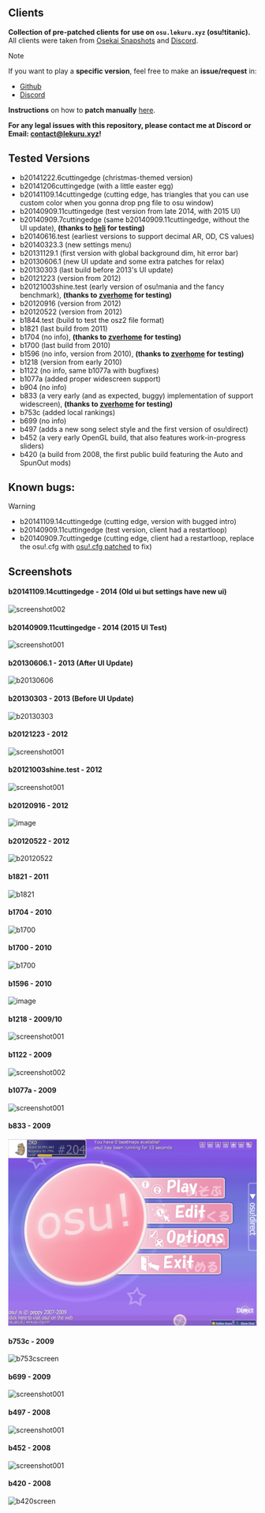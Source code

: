 
## Clients

**Collection of pre-patched clients for use on `osu.lekuru.xyz` (osu!titanic).**
All clients were taken from [Osekai Snapshots](https://osekai.net/snapshots) and [Discord](https://discord.gg/qupv72e7YH).
> [!NOTE]
> If you want to play a **specific version**, feel free to make an **issue/request** in: 
> - [Github](https://github.com/osuTitanic/clients/issues/new/choose)
> - [Discord](https://discord.gg/qupv72e7YH)

**Instructions** on how to **patch manually** [here](https://github.com/osuTitanic/clients/blob/main/PATCHING.md).

**For any legal issues with this repository, please contact me at Discord or Email: [contact@lekuru.xyz](mailto:contact@lekuru.xyz)!**

## Tested Versions
 - b20141222.6cuttingedge (christmas-themed version)
 - b20141206cuttingedge (with a little easter egg)
 - b20141109.14cuttingedge (cutting edge, has triangles that you can use custom color when you gonna drop png file to osu window)
 - b20140909.11cuttingedge (test version from late 2014, with 2015 UI)
 - b20140909.7cuttingedge (same b20140909.11cuttingedge, without the UI update), **(thanks to [heli](https://osu.lekuru.xyz/u/773) for testing)**
 - b20140616.test (earliest versions to support decimal AR, OD, CS values)
 - b20140323.3 (new settings menu)
 - b20131129.1 (first version with global background dim, hit error bar)
 - b20130606.1 (new UI update and some extra patches for relax)
 - b20130303 (last build before 2013's UI update)
 - b20121223 (version from 2012)
 - b20121003shine.test (early version of osu!mania and the fancy benchmark), **(thanks to [zverhome](https://osu.lekuru.xyz/u/47) for testing)**
 - b20120916 (version from 2012)
 - b20120522 (version from 2012)
 - b1844.test (build to test the osz2 file format)
 - b1821 (last build from 2011)
 - b1704 (no info), **(thanks to [zverhome](https://osu.lekuru.xyz/u/47) for testing)**
 - b1700 (last build from 2010)
 - b1596 (no info, version from 2010), **(thanks to [zverhome](https://osu.lekuru.xyz/u/47) for testing)**
 - b1218 (version from early 2010)
 - b1122 (no info, same b1077a with bugfixes)
 - b1077a (added proper widescreen support)
 - b904 (no info)
 - b833 (a very early (and as expected, buggy) implementation of support widescreen), **(thanks to [zverhome](https://osu.lekuru.xyz/u/47) for testing)**
 - b753c (added local rankings)
 - b699 (no info)
 - b497 (adds a new song select style and the first version of osu!direct)
 - b452 (a very early OpenGL build, that also features work-in-progress sliders)
 - b420 (a build from 2008, the first public build featuring the Auto and SpunOut mods)

## Known bugs:
> [!WARNING]
>  - b20141109.14cuttingedge (cutting edge, version with bugged intro)
>  - b20140909.11cuttingedge (test version, client had a restartloop)
>  - b20140909.7cuttingedge (cutting edge, client had a restartloop, replace the osu!.cfg with [osu!.cfg patched](https://github.com/NamOpt/clients/blob/patch-1/patched%20file/osu!.cfg) to fix)
## Screenshots
#### b20141109.14cuttingedge - 2014 (Old ui but settings have new ui)
![screenshot002](https://github.com/osuTitanic/clients/assets/65111609/048c20f4-491d-49eb-8a90-da6fe6690e22)

#### b20140909.11cuttingedge - 2014 (2015 UI Test)
![screenshot001](https://github.com/osuTitanic/clients/assets/65111609/559be900-5b69-4f66-91d3-6117cb3e84e2)

#### b20130606.1 - 2013 (After UI Update)

![b20130606](https://github.com/osuTitanic/clients/blob/main/.github/b20130606.1.jpg)

#### b20130303 - 2013 (Before UI Update)

![b20130303](https://github.com/osuTitanic/clients/blob/main/.github/b20130303.jpg)

#### b20121223 - 2012
![screenshot001](https://github.com/Zordon1337/clients/assets/65111609/24a6a8f7-ef36-4b70-824c-f62b3a9d1ab0)
#### b20121003shine.test - 2012
![screenshot001](https://github.com/osuTitanic/clients/assets/65111609/43ecd930-4b87-40f3-b6bd-4734e444b42d)

#### b20120916 - 2012

![image](https://github.com/osuTitanic/clients/assets/65111609/5052b02c-596b-4c34-98ba-e29c8aa147fc)

#### b20120522 - 2012

![b20120522](https://github.com/osuTitanic/clients/blob/main/.github/b20120522.jpg)

#### b1821 - 2011

![b1821](https://raw.githubusercontent.com/osuTitanic/clients/main/.github/b1821.jpg)

#### b1704 - 2010

![b1700](https://raw.githubusercontent.com/osuTitanic/clients/main/.github/b1700.jpg)

#### b1700 - 2010

![b1700](https://raw.githubusercontent.com/osuTitanic/clients/main/.github/b1700.jpg)
#### b1596 - 2010

![image](https://github.com/Zordon1337/clients/assets/65111609/bda9a727-c2fe-4993-8736-fd45173d5b02)

#### b1218 - 2009/10
![screenshot001](https://github.com/Zordon1337/clients/assets/65111609/e16c7d73-271a-4c16-aca0-3ef531faa828)

#### b1122 - 2009
![screenshot002](https://github.com/Zordon1337/clients/assets/65111609/dc8ebd2f-65e6-4218-a43e-7f16f9383b91)

#### b1077a - 2009
![screenshot001](https://github.com/Zordon1337/clients/assets/65111609/6460b825-f481-429c-9385-a88f3dcc5cad)
#### b833 - 2009

![Alt text](.github/screenshot002.jpg)

#### b753c - 2009
![b753cscreen](https://osu.lekuru.xyz/images/clients/b753c.png)

#### b699 - 2009

![screenshot001](https://github.com/Zordon1337/clients/assets/65111609/49b34c40-32a5-40b1-9f57-451e821ba4d0)

#### b497 - 2008
![screenshot001](https://github.com/Zordon1337/clients/assets/65111609/7caf5acd-84d3-407d-81e4-132ee91e9d01)

#### b452 - 2008
![screenshot001](https://github.com/Zordon1337/clients/assets/65111609/d836b4ea-ebd9-40d3-b1d3-4dbfded91ae3)

#### b420 - 2008
![b420screen](https://osu.lekuru.xyz/images/clients/b420.png)


